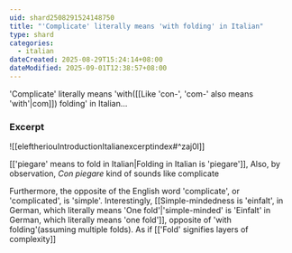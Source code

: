 ```yaml
---
uid: shard2508291524148750
title: "'Complicate' literally means 'with folding' in Italian"
type: shard
categories:
  - italian
dateCreated: 2025-08-29T15:24:14+08:00
dateModified: 2025-09-01T12:38:57+08:00
---
```

'Complicate' literally means 'with([[Like 'con-', 'com-' also means 'with'|com]]) folding' in Italian… 

### Excerpt
![[eleftheriouIntroductionItalianexcerptindex#^zaj0l]]

[['piegare' means to fold in Italian|Folding in Italian is 'piegare']], Also, by observation, *Con piegare* kind of sounds like complicate 

Furthermore, the opposite of the English word 'complicate', or 'complicated', is 'simple'. Interestingly, [[Simple-mindedness is 'einfalt', in German, which literally means 'One fold'|'simple-minded' is 'Einfalt' in German, which literally means 'one fold']], opposite of 'with folding'(assuming multiple folds). As if [['Fold' signifies layers of complexity]]